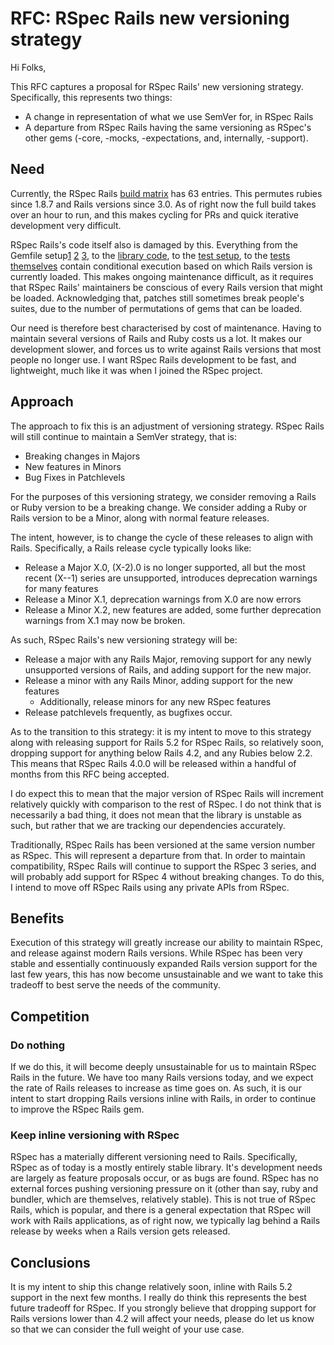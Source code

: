 
# RFC: RSpec Rails new versioning strategy

Hi Folks,

This RFC captures a proposal for RSpec Rails' new versioning strategy. Specifically, this represents two things:
* A change in representation of what we use SemVer for, in RSpec Rails
* A departure from RSpec Rails having the same versioning as RSpec's other gems (-core, -mocks, -expectations, and, internally, -support).

## Need

Currently, the RSpec Rails [build matrix](https://travis-ci.org/rspec/rspec-rails)
has 63 entries. This permutes rubies since 1.8.7 and Rails versions since 3.0.
As of right now the full build takes over an hour to run, and this makes cycling
for PRs and quick iterative development very difficult.

RSpec Rails's code itself also is damaged by this. Everything from the Gemfile
setup[1](https://github.com/rspec/rspec-rails/blob/1d2935861c89246236b46f77de753cda5ea67d61/Gemfile)
[2](https://github.com/rspec/rspec-rails/blob/1d2935861c89246236b46f77de753cda5ea67d61/Gemfile-rails-dependencies)
[3](https://github.com/rspec/rspec-rails/blob/1d2935861c89246236b46f77de753cda5ea67d61/Gemfile-rspec-dependencies),
to the [library code](https://github.com/rspec/rspec-rails/blob/1d2935861c89246236b46f77de753cda5ea67d61/lib/rspec/rails/configuration.rb#L128-L143),
to the [test setup](https://github.com/rspec/rspec-rails/blob/1d2935861c89246236b46f77de753cda5ea67d61/Rakefile#L29-L53),
to the [tests themselves](https://github.com/rspec/rspec-rails/blob/1d2935861c89246236b46f77de753cda5ea67d61/spec/rspec/rails/example/job_example_group_spec.rb)
contain conditional execution based on which Rails version is currently loaded.
This makes ongoing maintenance difficult, as it requires that RSpec Rails'
maintainers be conscious of every Rails version that might be loaded.
Acknowledging that, patches still sometimes break people's suites, due to the
number of permutations of gems that can be loaded.

Our need is therefore best characterised by cost of maintenance. Having to
maintain several versions of Rails and Ruby costs us a lot. It makes our
development slower, and forces us to write against Rails versions that most
people no longer use. I want RSpec Rails development to be fast, and
lightweight, much like it was when I joined the RSpec project.

## Approach

The approach to fix this is an adjustment of versioning strategy. RSpec Rails
will still continue to maintain a SemVer strategy, that is:

* Breaking changes in Majors
* New features in Minors
* Bug Fixes in Patchlevels

For the purposes of this versioning strategy, we consider removing a Rails or
Ruby version to be a breaking change. We consider adding a Ruby or Rails version
to be a Minor, along with normal feature releases.

The intent, however, is to change the cycle of these releases to align with
Rails. Specifically, a Rails release cycle typically looks like:

* Release a Major X.0, (X-2).0 is no longer supported, all but the most recent
  (X--1) series are unsupported, introduces deprecation warnings for many
  features
* Release a Minor X.1, deprecation warnings from X.0 are now errors
* Release a Minor X.2, new features are added, some further deprecation warnings
  from X.1 may now be broken.

As such, RSpec Rails's new versioning strategy will be:

* Release a major with any Rails Major, removing support for any newly
  unsupported versions of Rails, and adding support for the new major.
* Release a minor with any Rails Minor, adding support for the new features
  * Additionally, release minors for any new RSpec features
*  Release patchlevels frequently, as bugfixes occur.

As to the transition to this strategy: it is my intent to move to this strategy
along with releasing support for Rails 5.2 for RSpec Rails, so relatively soon,
dropping support for anything below Rails 4.2, and any Rubies below 2.2. This
means that RSpec Rails 4.0.0 will be released within a handful of months from
this RFC being accepted.

I do expect this to mean that the major version of RSpec Rails will increment
relatively quickly with comparison to the rest of RSpec. I do not think that is
necessarily a bad thing, it does not mean that the library is unstable as such,
but rather that we are tracking our dependencies accurately.

Traditionally, RSpec Rails has been versioned at the same version number as
RSpec. This will represent a departure from that. In order to maintain
compatibility, RSpec Rails will continue to support the RSpec 3 series, and will
probably add support for RSpec 4 without breaking changes. To do this, I intend
to move off RSpec Rails using any private APIs from RSpec.

## Benefits

Execution of this strategy will greatly increase our ability to maintain RSpec,
and release against modern Rails versions. While RSpec has been very stable and
essentially continuously expanded Rails version support for the last few years,
this has now become unsustainable and we want to take this tradeoff to best
serve the needs of the community.

## Competition

### Do nothing

If we do this, it will become deeply unsustainable for us to maintain RSpec
Rails in the future. We have too many Rails versions today, and we expect the
rate of Rails releases to increase as time goes on. As such, it is our intent to
start dropping Rails versions inline with Rails, in order to continue to improve
the RSpec Rails gem.

### Keep inline versioning with RSpec

RSpec has a materially different versioning need to Rails. Specifically, RSpec
as of today is a mostly entirely stable library. It's development needs are
largely as feature proposals occur, or as bugs are found. RSpec has no external
forces pushing versioning pressure on it (other than say, ruby and bundler,
which are themselves, relatively stable). This is not true of RSpec Rails, which
is popular, and there is a general expectation that RSpec will work with Rails
applications, as of right now, we typically lag behind a Rails release by weeks
when a Rails version gets released.

## Conclusions

It is my intent to ship this change relatively soon, inline with Rails 5.2
support in the next few months. I really do think this represents the best
future tradeoff for RSpec. If you strongly believe that dropping support for
Rails versions lower than 4.2 will affect your needs, please do let us know so
that we can consider the full weight of your use case.
